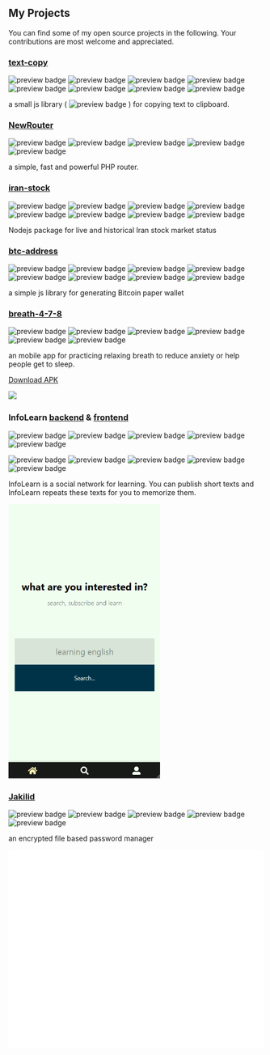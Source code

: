 ## My Projects
You can find some of my open source projects in the following. Your contributions are most welcome and appreciated.


### [text-copy](https://github.com/ferrriii/text-copy)
<img alt="preview badge" src="https://img.shields.io/npm/dw/text-copy?style=flat-square"> <img alt="preview badge" src="https://img.shields.io/npm/v/text-copy?style=flat-square"> <img alt="preview badge" src="https://img.shields.io/github/issues/ferrriii/text-copy?style=flat-square"> <img alt="preview badge" src="https://img.shields.io/bundlephobia/minzip/text-copy?style=flat-square"> <img alt="preview badge" src="https://img.shields.io/github/forks/ferrriii/text-copy?style=flat-square"> <img alt="preview badge" src="https://img.shields.io/github/stars/ferrriii/text-copy?style=flat-square"> <img alt="preview badge" src="https://img.shields.io/github/license/ferrriii/text-copy?style=flat-square"> <img alt="preview badge" src="https://img.shields.io/github/languages/top/ferrriii/text-copy?style=flat-square">

a small js library ( <img alt="preview badge" src="https://img.shields.io/bundlephobia/minzip/text-copy?style=flat-square"> ) for copying text to clipboard.


### [NewRouter](https://github.com/ferrriii/NewRouter)
<img alt="preview badge" src="https://img.shields.io/github/issues/ferrriii/NewRouter?style=flat-square"> <img alt="preview badge" src="https://img.shields.io/github/forks/ferrriii/NewRouter?style=flat-square"> <img alt="preview badge" src="https://img.shields.io/github/stars/ferrriii/NewRouter?style=flat-square"> <img alt="preview badge" src="https://img.shields.io/github/license/ferrriii/NewRouter?style=flat-square"> <img alt="preview badge" src="https://img.shields.io/github/languages/top/ferrriii/NewRouter?style=flat-square">

a simple, fast and powerful PHP router.


### [iran-stock](https://github.com/ferrriii/iran-stock)
<img alt="preview badge" src="https://img.shields.io/npm/dw/iran-stock?style=flat-square"> <img alt="preview badge" src="https://img.shields.io/npm/v/iran-stock?style=flat-square"> <img alt="preview badge" src="https://img.shields.io/github/issues/ferrriii/iran-stock?style=flat-square"> <img alt="preview badge" src="https://img.shields.io/bundlephobia/minzip/iran-stock?style=flat-square"> <img alt="preview badge" src="https://img.shields.io/github/forks/ferrriii/iran-stock?style=flat-square"> <img alt="preview badge" src="https://img.shields.io/github/stars/ferrriii/iran-stock?style=flat-square"> <img alt="preview badge" src="https://img.shields.io/github/license/ferrriii/iran-stock?style=flat-square"> <img alt="preview badge" src="https://img.shields.io/github/languages/top/ferrriii/iran-stock?style=flat-square">

Nodejs package for live and historical Iran stock market status


### [btc-address](https://github.com/ferrriii/btc-address)
<img alt="preview badge" src="https://img.shields.io/npm/dw/btc-address?style=flat-square"> <img alt="preview badge" src="https://img.shields.io/npm/v/btc-address?style=flat-square"> <img alt="preview badge" src="https://img.shields.io/github/issues/ferrriii/btc-address?style=flat-square"> <img alt="preview badge" src="https://img.shields.io/bundlephobia/minzip/btc-address?style=flat-square"> <img alt="preview badge" src="https://img.shields.io/github/forks/ferrriii/btc-address?style=flat-square"> <img alt="preview badge" src="https://img.shields.io/github/stars/ferrriii/btc-address?style=flat-square"> <img alt="preview badge" src="https://img.shields.io/github/license/ferrriii/btc-address?style=flat-square"> <img alt="preview badge" src="https://img.shields.io/github/languages/top/ferrriii/btc-address?style=flat-square">

a simple js library for generating Bitcoin paper wallet


### [breath-4-7-8](https://github.com/ferrriii/breath-4-7-8)
<img alt="preview badge" src="https://img.shields.io/github/issues/ferrriii/breath-4-7-8?style=flat-square"> <img alt="preview badge" src="https://img.shields.io/github/forks/ferrriii/breath-4-7-8?style=flat-square"> <img alt="preview badge" src="https://img.shields.io/github/stars/ferrriii/breath-4-7-8?style=flat-square"> <img alt="preview badge" src="https://img.shields.io/github/license/ferrriii/breath-4-7-8?style=flat-square"> <img alt="preview badge" src="https://img.shields.io/github/languages/top/ferrriii/breath-4-7-8?style=flat-square"> <img alt="preview badge" src="https://img.shields.io/github/downloads/ferrriii/breath-4-7-8/latest/total?style=flat-square">

an mobile app for practicing relaxing breath to reduce anxiety or help people get to sleep.

[Download APK](https://github.com/ferrriii/breath-4-7-8/releases/download/v1.0.1/breath478.apk)

![](https://github.com/ferrriii/breath-4-7-8/raw/master/resources/demo.gif)


### InfoLearn [backend](https://github.com/ferrriii/infolearn-backend) & [frontend](https://github.com/ferrriii/infolearn-frontend)
<img alt="preview badge" src="https://img.shields.io/github/issues/ferrriii/infolearn-backend?style=flat-square"> <img alt="preview badge" src="https://img.shields.io/github/forks/ferrriii/infolearn-backend?style=flat-square"> <img alt="preview badge" src="https://img.shields.io/github/stars/ferrriii/infolearn-backend?style=flat-square"> <img alt="preview badge" src="https://img.shields.io/github/license/ferrriii/infolearn-backend?style=flat-square"> <img alt="preview badge" src="https://img.shields.io/github/languages/top/ferrriii/infolearn-backend?style=flat-square">

<img alt="preview badge" src="https://img.shields.io/github/issues/ferrriii/infolearn-frontend?style=flat-square"> <img alt="preview badge" src="https://img.shields.io/github/forks/ferrriii/infolearn-frontend?style=flat-square"> <img alt="preview badge" src="https://img.shields.io/github/stars/ferrriii/infolearn-frontend?style=flat-square"> <img alt="preview badge" src="https://img.shields.io/github/license/ferrriii/infolearn-frontend?style=flat-square"> <img alt="preview badge" src="https://img.shields.io/github/languages/top/ferrriii/infolearn-frontend?style=flat-square">

InfoLearn is a social network for learning. You can publish short texts and InfoLearn repeats these texts for you to memorize them.

![](https://github.com/ferrriii/infolearn-frontend/raw/master/resources/infolearn-demo.gif)


### [Jakilid](https://github.com/ferrriii/Jakilid)
<img alt="preview badge" src="https://img.shields.io/github/issues/ferrriii/Jakilid?style=flat-square"> <img alt="preview badge" src="https://img.shields.io/github/forks/ferrriii/Jakilid?style=flat-square"> <img alt="preview badge" src="https://img.shields.io/github/stars/ferrriii/Jakilid?style=flat-square"> <img alt="preview badge" src="https://img.shields.io/github/license/ferrriii/Jakilid?style=flat-square"> <img alt="preview badge" src="https://img.shields.io/github/languages/top/ferrriii/Jakilid?style=flat-square">

an encrypted file based password manager

![](https://raw.githubusercontent.com/ferrriii/Jakilid/master/resource/jakilid-demo.gif)

